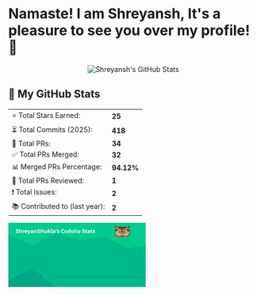 # Namaste! I am Shreyansh, It's a pleasure to see you over my profile! 👋

<p align="center">
  <img src="https://www.dsastats.site/api/codolio/ShreyanSHukla" alt="Shreyansh's GitHub Stats" />
</p>

## 🚀 My GitHub Stats
<div align="center">
  <table>
    <tr>
      <td>⭐ Total Stars Earned:</td>
      <td><strong>25</strong></td>
    </tr>
    <tr>
      <td>⏳ Total Commits (2025):</td>
      <td><strong>418</strong></td>
    </tr>
    <tr>
      <td>🔀 Total PRs:</td>
      <td><strong>34</strong></td>
    </tr>
    <tr>
      <td>✅ Total PRs Merged:</td>
      <td><strong>32</strong></td>
    </tr>
    <tr>
      <td>📊 Merged PRs Percentage:</td>
      <td><strong>94.12%</strong></td>
    </tr>
    <tr>
      <td>👀 Total PRs Reviewed:</td>
      <td><strong>1</strong></td>
    </tr>
    <tr>
      <td>❗ Total Issues:</td>
      <td><strong>2</strong></td>
    </tr>
    <tr>
      <td>📚 Contributed to (last year):</td>
      <td><strong>2</strong></td>
    </tr>
  </table>
</div>


[<img src="https://github.com/Shreytan/Shreytan/blob/main/stats.svg" width="55%">](https://www.dsastats.site)
<!--
**Shreytan/Shreytan** is a ✨ _special_ ✨ repository because its `README.md` (this file) appears on your GitHub profile.

Here are some ideas to get you started:

- 🔭 I’m currently working on ...
- 🌱 I’m currently learning ...
- 👯 I’m looking to collaborate on ...
- 🤔 I’m looking for help with ...
- 💬 Ask me about ...
- 📫 How to reach me: ...
- 😄 Pronouns: ...
- ⚡ Fun fact: ...
-->
